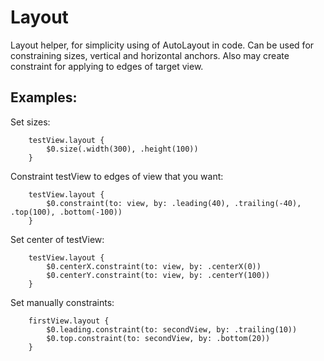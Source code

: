 # Layout

Layout helper, for simplicity using of AutoLayout in code. Can be used for constraining sizes, vertical and horizontal anchors. Also may create constraint for applying to edges of target view.

## Examples:

Set sizes: 

        testView.layout {
            $0.size(.width(300), .height(100))
        }

Constraint testView to edges of view that you want:

        testView.layout {
            $0.constraint(to: view, by: .leading(40), .trailing(-40), .top(100), .bottom(-100))
        }
        
Set center of testView:
        
        testView.layout {
            $0.centerX.constraint(to: view, by: .centerX(0))
            $0.centerY.constraint(to: view, by: .centerY(100))
        }
        
Set manually constraints:

        firstView.layout {
            $0.leading.constraint(to: secondView, by: .trailing(10))
            $0.top.constraint(to: secondView, by: .bottom(20))
        }
